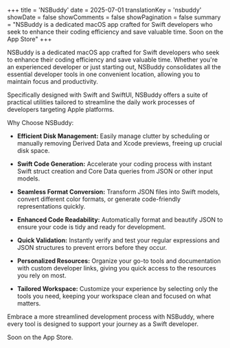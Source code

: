 +++
title = 'NSBuddy'
date = 2025-07-01
translationKey = 'nsbuddy'
showDate = false
showComments = false
showPagination = false
summary = "NSBuddy is a dedicated macOS app crafted for Swift developers who seek to enhance their coding efficiency and save valuable time. Soon on the App Store"
+++

NSBuddy is a dedicated macOS app crafted for Swift developers who seek to enhance their coding efficiency and save valuable time. Whether you're an experienced developer or just starting out, NSBuddy consolidates all the essential developer tools in one convenient location, allowing you to maintain focus and productivity.

Specifically designed with Swift and SwiftUI, NSBuddy offers a suite of practical utilities tailored to streamline the daily work processes of developers targeting Apple platforms.

Why Choose NSBuddy:

- **Efficient Disk Management:** Easily manage clutter by scheduling or manually removing Derived Data and Xcode previews, freeing up crucial disk space.

- **Swift Code Generation:** Accelerate your coding process with instant Swift struct creation and Core Data queries from JSON or other input models.

- **Seamless Format Conversion:** Transform JSON files into Swift models, convert different color formats, or generate code-friendly representations quickly.

- **Enhanced Code Readability:** Automatically format and beautify JSON to ensure your code is tidy and ready for development.

- **Quick Validation:** Instantly verify and test your regular expressions and JSON structures to prevent errors before they occur.

- **Personalized Resources:** Organize your go-to tools and documentation with custom developer links, giving you quick access to the resources you rely on most.

- **Tailored Workspace:** Customize your experience by selecting only the tools you need, keeping your workspace clean and focused on what matters.

Embrace a more streamlined development process with NSBuddy, where every tool is designed to support your journey as a Swift developer.

Soon on the App Store.